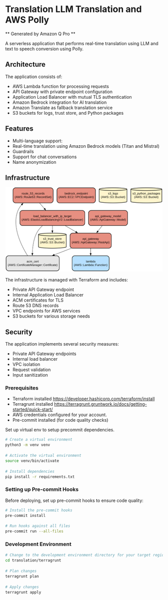 # Translation LLM Translation and AWS Polly

** Generated by Amazon Q Pro **

A serverless application that performs real-time translation using LLM and text to speech conversion using Polly.

## Architecture

The application consists of:

- AWS Lambda function for processing requests
- API Gateway with private endpoint configuration
- Application Load Balancer with mutual TLS authentication
- Amazon Bedrock integration for AI translation
- Amazon Translate as fallback translation service
- S3 buckets for logs, trust store, and Python packages

## Features

- Multi-language support:
- Real-time translation using Amazon Bedrock models (Titan and Mistral)
- Guardrails
- Support for chat conversations
- Name anonymization

## Infrastructure

![Infrastructure diagram](./docs/infra.svg)

The infrastructure is managed with Terraform and includes:

- Private API Gateway endpoint
- Internal Application Load Balancer
- ACM certificates for TLS
- Route 53 DNS records
- VPC endpoints for AWS services
- S3 buckets for various storage needs

## Security

The application implements several security measures:

- Private API Gateway endpoints
- Internal load balancer
- VPC isolation
- Request validation
- Input sanitization


### Prerequisites
- Terraform installed https://developer.hashicorp.com/terraform/install
- Terragrunt installed https://terragrunt.gruntwork.io/docs/getting-started/quick-start/
- AWS credentials configured for your account.
- Pre-commit installed (for code quality checks)


Set up virtual env to setup precommit dependencies.

```bash
# Create a virtual environment
python3 -m venv venv

# Activate the virtual environment
source venv/bin/activate

# Install dependencies
pip install -r requirements.txt
```


### Setting up Pre-commit Hooks

Before deploying, set up pre-commit hooks to ensure code quality:

```bash
# Install the pre-commit hooks
pre-commit install

# Run hooks against all files
pre-commit run --all-files
```

### Development Environment


```bash
# Change to the development environment directory for your target region
cd translation/terragrunt

# Plan changes
terragrunt plan

# Apply changes
terragrunt apply
```
